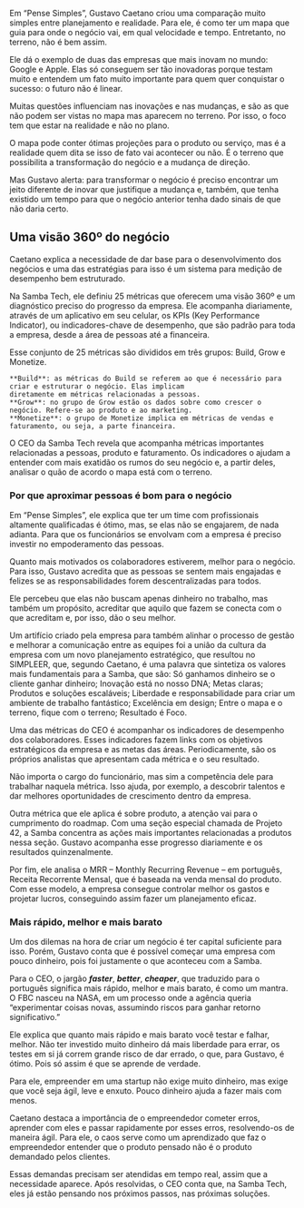 Em “Pense Simples”, Gustavo Caetano criou uma comparação muito simples entre planejamento e realidade. 
Para ele, é como ter um mapa que guia para onde o negócio vai, em qual velocidade e tempo. Entretanto, 
no terreno, não é bem assim.

Ele dá o exemplo de duas das empresas que mais inovam no mundo: Google e Apple. Elas só conseguem ser 
tão inovadoras porque testam muito e entendem um fato muito importante para quem quer conquistar 
o sucesso: o futuro não é linear.

Muitas questões influenciam nas inovações e nas mudanças, e são as que não podem ser vistas no mapa 
mas aparecem no terreno. Por isso, o foco tem que estar na realidade e não no plano.

O mapa pode conter ótimas projeções para o produto ou serviço, mas é a realidade quem dita se isso de 
fato vai acontecer ou não. É o terreno que possibilita a transformação do negócio e a mudança de direção.

Mas Gustavo alerta: para transformar o negócio é preciso encontrar um jeito diferente de inovar 
que justifique a mudança e, também, que tenha existido um tempo para que o negócio anterior tenha dado sinais de que não daria certo.

## Uma visão 360º do negócio

Caetano explica a necessidade de dar base para o desenvolvimento dos negócios e uma das estratégias para 
isso é um sistema para medição de desempenho bem estruturado.

Na Samba Tech, ele definiu 25 métricas que oferecem uma visão 360º e um diagnóstico preciso do 
progresso da empresa. Ele acompanha diariamente, através de um aplicativo em seu celular, 
os KPIs (Key Performance Indicator), ou indicadores-chave de desempenho, que são padrão para 
toda a empresa, desde a área de pessoas até a financeira.

Esse conjunto de 25 métricas são divididos em três grupos: Build, Grow e Monetize.

    **Build**: as métricas do Build se referem ao que é necessário para criar e estruturar o negócio. Elas implicam 
    diretamente em métricas relacionadas a pessoas.
    **Grow**: no grupo de Grow estão os dados sobre como crescer o negócio. Refere-se ao produto e ao marketing.
    **Monetize**: o grupo de Monetize implica em métricas de vendas e faturamento, ou seja, a parte financeira.

O CEO da Samba Tech revela que acompanha métricas importantes relacionadas a pessoas, produto e faturamento. 
Os indicadores o ajudam a entender com mais exatidão os rumos do seu negócio e, a partir deles, analisar o quão 
de acordo o mapa está com o terreno.

### Por que aproximar pessoas é bom para o negócio

Em “Pense Simples”, ele explica que ter um time com profissionais altamente qualificadas é ótimo, mas, se elas não 
se engajarem, de nada adianta. Para que os funcionários se envolvam com a empresa é preciso investir no 
empoderamento das pessoas.

Quanto mais motivados os colaboradores estiverem, melhor para o negócio. Para isso, Gustavo acredita que as 
pessoas se sentem mais engajadas e felizes se as responsabilidades forem descentralizadas para todos.

Ele percebeu que elas não buscam apenas dinheiro no trabalho, mas também um propósito, acreditar que aquilo 
que fazem se conecta com o que acreditam e, por isso, dão o seu melhor.

Um artifício criado pela empresa para também alinhar o processo de gestão e melhorar a comunicação entre as 
equipes foi a união da cultura da empresa com um novo planejamento estratégico, que resultou no SIMPLEER, 
que, segundo Caetano, é uma palavra que sintetiza os valores mais fundamentais para a Samba, que são: Só 
ganhamos dinheiro se o cliente ganhar dinheiro; Inovação está no nosso DNA; Metas claras; Produtos e 
soluções escaláveis; Liberdade e responsabilidade para criar um ambiente de trabalho fantástico; Excelência 
em design; Entre o mapa e o terreno, fique com o terreno; Resultado é Foco.

Uma das métricas do CEO é acompanhar os indicadores de desempenho dos colaboradores. Esses indicadores 
fazem links com os objetivos estratégicos da empresa e as metas das áreas. Periodicamente, são os próprios 
analistas que apresentam cada métrica e o seu resultado.

Não importa o cargo do funcionário, mas sim a competência dele para trabalhar naquela métrica. Isso ajuda, 
por exemplo, a descobrir talentos e dar melhores oportunidades de crescimento dentro da empresa.

Outra métrica que ele aplica é sobre produto, a atenção vai para o cumprimento do roadmap. Com uma seção 
especial chamada de Projeto 42, a Samba concentra as ações mais importantes relacionadas a produtos nessa 
seção. Gustavo acompanha esse progresso diariamente e os resultados quinzenalmente.

Por fim, ele analisa o MRR – Monthly Recurring Revenue – em português, Receita Recorrente Mensal, que é 
baseada na venda mensal do produto. Com esse modelo, a empresa consegue controlar melhor os gastos e 
projetar lucros, conseguindo assim fazer um planejamento eficaz.

### Mais rápido, melhor e mais barato

Um dos dilemas na hora de criar um negócio é ter capital suficiente para isso. Porém, Gustavo conta que é 
possível começar uma empresa com pouco dinheiro, pois foi justamente o que aconteceu com a Samba.

Para o CEO, o jargão **_faster_**, **_better_**, **_cheaper_**, que traduzido para o português significa mais rápido, melhor 
e mais barato, é como um mantra. O FBC nasceu na NASA, em um processo onde a agência queria “experimentar 
coisas novas, assumindo riscos para ganhar retorno significativo.”

Ele explica que quanto mais rápido e mais barato você testar e falhar, melhor. Não ter investido muito 
dinheiro dá mais liberdade para errar, os testes em si já correm grande risco de dar errado, o que, para 
Gustavo, é ótimo. Pois só assim é que se aprende de verdade.

Para ele, empreender em uma startup não exige muito dinheiro, mas exige que você seja ágil, leve e enxuto. 
Pouco dinheiro ajuda a fazer mais com menos.

Caetano destaca a importância de o empreendedor cometer erros, aprender com eles e passar rapidamente por 
esses erros, resolvendo-os de maneira ágil. Para ele, o caos serve como um aprendizado que faz o empreendedor 
entender que o produto pensado não é o produto demandado pelos clientes.

Essas demandas precisam ser atendidas em tempo real, assim que a necessidade aparece. Após resolvidas, o CEO 
conta que, na Samba Tech, eles já estão pensando nos próximos passos, nas próximas soluções.
